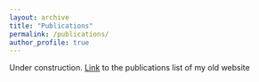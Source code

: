 ```yaml
---
layout: archive
title: "Publications"
permalink: /publications/
author_profile: true
---
```


Under construction. [Link](https://gsanroma.wordpress.com/publications/) to the publications list of my old website